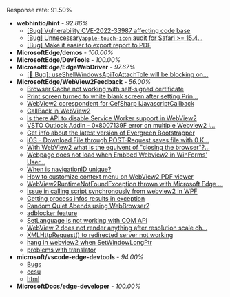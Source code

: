 Response rate: 91.50%

* **webhintio/hint** - _92.86%_
  * [[Bug] Vulnerability CVE-2022-33987 affecting code base](https://github.com/webhintio/hint/issues/5260)
  * [[Bug] Unnecessary`apple-touch-icon` audit for Safari >= 15.4...](https://github.com/webhintio/hint/issues/5256)
  * [[Bug] Make it easier to export report to PDF](https://github.com/webhintio/hint/issues/5217)
* **MicrosoftEdge/demos** - _100.00%_
* **MicrosoftEdge/DevTools** - _100.00%_
* **MicrosoftEdge/EdgeWebDriver** - _97.67%_
  * [[🐛 Bug]: useShellWindowsApiToAttachToIe will be blocking on...](https://github.com/MicrosoftEdge/EdgeWebDriver/issues/34)
* **MicrosoftEdge/WebView2Feedback** - _56.00%_
  * [Browser Cache not working with self-signed certificate](https://github.com/MicrosoftEdge/WebView2Feedback/issues/2634)
  * [Print screen turned to white blank screen after setting Prin...](https://github.com/MicrosoftEdge/WebView2Feedback/issues/2633)
  * [WebView2 corespondent for CefSharp IJavascriptCallback](https://github.com/MicrosoftEdge/WebView2Feedback/issues/2632)
  * [CallBack in WebView2](https://github.com/MicrosoftEdge/WebView2Feedback/issues/2630)
  * [Is there API to disable Service Worker support in WebView2](https://github.com/MicrosoftEdge/WebView2Feedback/issues/2629)
  * [VSTO Outlook Addin - 0x8007139F error on multiple Webview2 i...](https://github.com/MicrosoftEdge/WebView2Feedback/issues/2626)
  * [Get info about the latest version of Evergreen Bootstrapper](https://github.com/MicrosoftEdge/WebView2Feedback/issues/2625)
  * [iOS - Download File through POST-Request saves file with 0 K...](https://github.com/MicrosoftEdge/WebView2Feedback/issues/2624)
  * [With WebView2 what is the equivent of "closing the browser"?...](https://github.com/MicrosoftEdge/WebView2Feedback/issues/2623)
  * [Webpage does not load when Embbed Webview2 in WinForms' User...](https://github.com/MicrosoftEdge/WebView2Feedback/issues/2616)
  * [When is navigationID unique?](https://github.com/MicrosoftEdge/WebView2Feedback/issues/2613)
  * [How to customize context menu on WebView2 PDF viewer](https://github.com/MicrosoftEdge/WebView2Feedback/issues/2607)
  * [WebView2RuntimeNotFoundException thrown with Microsoft Edge ...](https://github.com/MicrosoftEdge/WebView2Feedback/issues/2605)
  * [Issue in calling script synchronously from webview2 in WPF](https://github.com/MicrosoftEdge/WebView2Feedback/issues/2603)
  * [Getting process infos results in exception](https://github.com/MicrosoftEdge/WebView2Feedback/issues/2589)
  * [Random Quiet Abends using WebBrowser2](https://github.com/MicrosoftEdge/WebView2Feedback/issues/2627)
  * [adblocker feature](https://github.com/MicrosoftEdge/WebView2Feedback/issues/2619)
  * [SetLanguage is not working with COM API](https://github.com/MicrosoftEdge/WebView2Feedback/issues/2617)
  * [WebView 2 does not render anything after resolution scale ch...](https://github.com/MicrosoftEdge/WebView2Feedback/issues/2611)
  * [XMLHttpRequest() to redirected server not working](https://github.com/MicrosoftEdge/WebView2Feedback/issues/2610)
  * [hang in webview2 when SetWindowLongPtr](https://github.com/MicrosoftEdge/WebView2Feedback/issues/2592)
  * [problems with translator](https://github.com/MicrosoftEdge/WebView2Feedback/issues/2590)
* **microsoft/vscode-edge-devtools** - _94.00%_
  * [Bugs](https://github.com/microsoft/vscode-edge-devtools/issues/1133)
  * [ccsu](https://github.com/microsoft/vscode-edge-devtools/issues/1132)
  * [html](https://github.com/microsoft/vscode-edge-devtools/issues/1131)
* **MicrosoftDocs/edge-developer** - _100.00%_